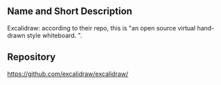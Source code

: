 ## Name and Short Description
Excalidraw: according to their repo, this is "an open source virtual hand-drawn style whiteboard. ".

## Repository
https://github.com/excalidraw/excalidraw/
